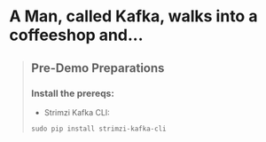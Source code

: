 # A Man, called Kafka, walks into a coffeeshop and...

> ## Pre-Demo Preparations
> 
> ### Install the prereqs:
> 
> * Strimzi Kafka CLI:
> 
> `sudo pip install strimzi-kafka-cli`
